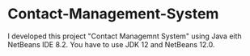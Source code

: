 # Contact-Management-System
I developed this project "Contact Managemnt System"  using Java eith NetBeans IDE 8.2.
You have to use JDK 12 and NetBeans 12.0.
